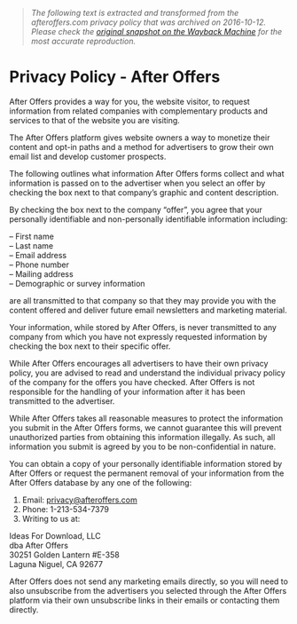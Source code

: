 > *The following text is extracted and transformed from the afteroffers.com privacy policy that was archived on 2016-10-12. Please check the [original snapshot on the Wayback Machine](https://web.archive.org/web/20161012203548id_/https%3A//www.afteroffers.com/privacy-policy) for the most accurate reproduction.*

# Privacy Policy - After Offers

After Offers provides a way for you, the website visitor, to request information from related companies with complementary products and services to that of the website you are visiting.

The After Offers platform gives website owners a way to monetize their content and opt-in paths and a method for advertisers to grow their own email list and develop customer prospects.

The following outlines what information After Offers forms collect and what information is passed on to the advertiser when you select an offer by checking the box next to that company’s graphic and content description.

By checking the box next to the company “offer”, you agree that your personally identifiable and non-personally identifiable information including:

– First name  
– Last name  
– Email address  
– Phone number  
– Mailing address  
– Demographic or survey information

are all transmitted to that company so that they may provide you with the content offered and deliver future email newsletters and marketing material.

Your information, while stored by After Offers, is never transmitted to any company from which you have not expressly requested information by checking the box next to their specific offer.

While After Offers encourages all advertisers to have their own privacy policy, you are advised to read and understand the individual privacy policy of the company for the offers you have checked. After Offers is not responsible for the handling of your information after it has been transmitted to the advertiser.

While After Offers takes all reasonable measures to protect the information you submit in the After Offers forms, we cannot guarantee this will prevent unauthorized parties from obtaining this information illegally. As such, all information you submit is agreed by you to be non-confidential in nature.

You can obtain a copy of your personally identifiable information stored by After Offers or request the permanent removal of your information from the After Offers database by any one of the following:

1) Email: privacy@afteroffers.com  
2) Phone: 1-213-534-7379  
3) Writing to us at:

Ideas For Download, LLC  
dba After Offers  
30251 Golden Lantern #E-358  
Laguna Niguel, CA 92677

After Offers does not send any marketing emails directly, so you will need to also unsubscribe from the advertisers you selected through the After Offers platform via their own unsubscribe links in their emails or contacting them directly.
